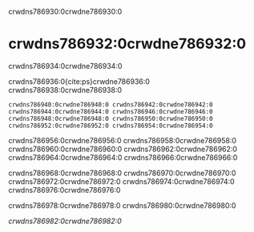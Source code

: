crwdns786930:0crwdne786930:0
# crwdns786932:0crwdne786932:0

crwdns786934:0crwdne786934:0

crwdns786936:0{cite:ps}crwdne786936:0 crwdns786938:0crwdne786938:0

```{figure} ../figures/decolonising-knowledge.jpg
crwdns786940:0crwdne786940:0 crwdns786942:0crwdne786942:0
crwdns786944:0crwdne786944:0 crwdns786946:0crwdne786946:0 crwdns786948:0crwdne786948:0 crwdns786950:0crwdne786950:0 crwdns786952:0crwdne786952:0 crwdns786954:0crwdne786954:0
```

crwdns786956:0crwdne786956:0 crwdns786958:0crwdne786958:0 crwdns786960:0crwdne786960:0 crwdns786962:0crwdne786962:0 crwdns786964:0crwdne786964:0 crwdns786966:0crwdne786966:0

crwdns786968:0crwdne786968:0 crwdns786970:0crwdne786970:0 crwdns786972:0crwdne786972:0 crwdns786974:0crwdne786974:0 crwdns786976:0crwdne786976:0

crwdns786978:0crwdne786978:0 crwdns786980:0crwdne786980:0

*crwdns786982:0crwdne786982:0*

